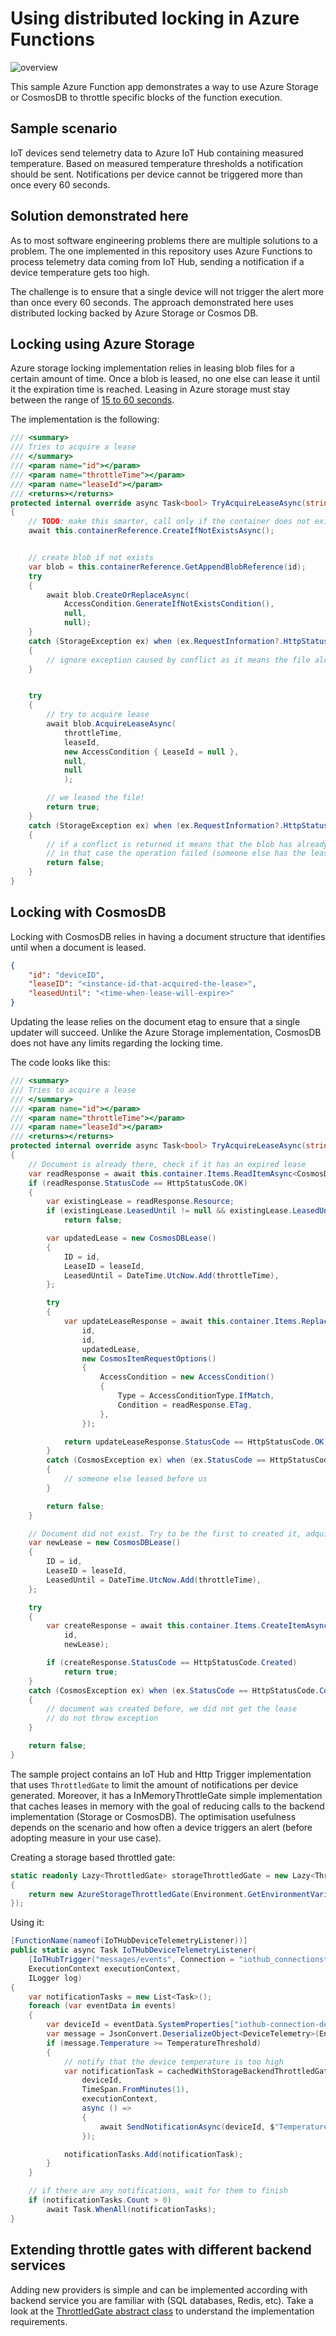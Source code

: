 # Using distributed locking in Azure Functions

![overview](./media/overview.png)

This sample Azure Function app demonstrates a way to use Azure Storage or CosmosDB to throttle specific blocks of the function execution.

## Sample scenario

IoT devices send telemetry data to Azure IoT Hub containing measured temperature. Based on measured temperature thresholds a notification should be sent. Notifications per device cannot be triggered more than once every 60 seconds.

## Solution demonstrated here

As to most software engineering problems there are multiple solutions to a problem. The one implemented in this repository uses Azure Functions to process telemetry data coming from IoT Hub, sending a notification if a device temperature gets too high.

The challenge is to ensure that a single device will not trigger the alert more than once every 60 seconds. The approach demonstrated here uses distributed locking backed by Azure Storage or Cosmos DB.

## Locking using Azure Storage

Azure storage locking implementation relies in leasing blob files for a certain amount of time. Once a blob is leased, no one else can lease it until it the expiration time is reached. Leasing in Azure storage must stay between the range of [15 to 60 seconds](https://docs.microsoft.com/en-us/rest/api/storageservices/lease-blob).

The implementation is the following:

```c#
/// <summary>
/// Tries to acquire a lease
/// </summary>
/// <param name="id"></param>
/// <param name="throttleTime"></param>
/// <param name="leaseId"></param>
/// <returns></returns>
protected internal override async Task<bool> TryAcquireLeaseAsync(string id, TimeSpan throttleTime, string leaseId)
{
    // TODO: make this smarter, call only if the container does not exists
    await this.containerReference.CreateIfNotExistsAsync();


    // create blob if not exists
    var blob = this.containerReference.GetAppendBlobReference(id);
    try
    {
        await blob.CreateOrReplaceAsync(
            AccessCondition.GenerateIfNotExistsCondition(),
            null,
            null);
    }
    catch (StorageException ex) when (ex.RequestInformation?.HttpStatusCode == (int)HttpStatusCode.Conflict || ex.RequestInformation?.HttpStatusCode == (int)HttpStatusCode.PreconditionFailed)
    {
        // ignore exception caused by conflict as it means the file already exists
    }


    try
    {
        // try to acquire lease
        await blob.AcquireLeaseAsync(
            throttleTime,
            leaseId,
            new AccessCondition { LeaseId = null },
            null,
            null
            );

        // we leased the file!
        return true;
    }
    catch (StorageException ex) when (ex.RequestInformation?.HttpStatusCode == (int)HttpStatusCode.Conflict || ex.RequestInformation?.HttpStatusCode == (int)HttpStatusCode.PreconditionFailed)
    {
        // if a conflict is returned it means that the blob has already been leased
        // in that case the operation failed (someone else has the lease)
        return false;
    }
}
```

## Locking with CosmosDB

Locking with CosmosDB relies in having a document structure that identifies until when a document is leased.

```json
{
    "id": "deviceID",
    "leaseID": "<instance-id-that-acquired-the-lease>",
    "leasedUntil": "<time-when-lease-will-expire>"
}
```

Updating the lease relies on the document etag to ensure that a single updater will succeed. Unlike the Azure Storage implementation, CosmosDB does not have any limits regarding the locking time.

The code looks like this:

```c#
/// <summary>
/// Tries to acquire a lease
/// </summary>
/// <param name="id"></param>
/// <param name="throttleTime"></param>
/// <param name="leaseId"></param>
/// <returns></returns>
protected internal override async Task<bool> TryAcquireLeaseAsync(string id, TimeSpan throttleTime, string leaseId)
{
    // Document is already there, check if it has an expired lease
    var readResponse = await this.container.Items.ReadItemAsync<CosmosDBLease>(id, id);
    if (readResponse.StatusCode == HttpStatusCode.OK)
    {
        var existingLease = readResponse.Resource;
        if (existingLease.LeasedUntil != null && existingLease.LeasedUntil.Value >= DateTime.UtcNow)
            return false;

        var updatedLease = new CosmosDBLease()
        {
            ID = id,
            LeaseID = leaseId,
            LeasedUntil = DateTime.UtcNow.Add(throttleTime),
        };

        try
        {
            var updateLeaseResponse = await this.container.Items.ReplaceItemAsync(
                id,
                id,
                updatedLease,
                new CosmosItemRequestOptions()
                {
                    AccessCondition = new AccessCondition()
                    {
                        Type = AccessConditionType.IfMatch,
                        Condition = readResponse.ETag,
                    },
                });

            return updateLeaseResponse.StatusCode == HttpStatusCode.OK;
        }
        catch (CosmosException ex) when (ex.StatusCode == HttpStatusCode.Conflict)
        {
            // someone else leased before us
        }

        return false;
    }

    // Document did not exist. Try to be the first to created it, adquiring the lease
    var newLease = new CosmosDBLease()
    {
        ID = id,
        LeaseID = leaseId,
        LeasedUntil = DateTime.UtcNow.Add(throttleTime),
    };

    try
    {
        var createResponse = await this.container.Items.CreateItemAsync<CosmosDBLease>(
            id,
            newLease);

        if (createResponse.StatusCode == HttpStatusCode.Created)
            return true;
    }
    catch (CosmosException ex) when (ex.StatusCode == HttpStatusCode.Conflict)
    {
        // document was created before, we did not get the lease
        // do not throw exception
    }

    return false;
}
```

The sample project contains an IoT Hub and Http Trigger implementation that uses `ThrottledGate` to limit the amount of notifications per device generated. Moreover, it has a InMemoryThrottleGate simple implementation that caches leases in memory with the goal of reducing calls to the backend implementation (Storage or CosmosDB). The optimisation usefulness depends on the scenario and how often a device triggers an alert (before adopting measure in your use case).

Creating a storage based throttled gate:

```c#
static readonly Lazy<ThrottledGate> storageThrottledGate = new Lazy<ThrottledGate>(() =>
{
    return new AzureStorageThrottledGate(Environment.GetEnvironmentVariable("AzureWebJobsStorage"), "device-alerts");
});
```

Using it:

```c#
[FunctionName(nameof(IoTHubDeviceTelemetryListener))]
public static async Task IoTHubDeviceTelemetryListener(
    [IoTHubTrigger("messages/events", Connection = "iothub_connectionstring")] EventData[] events,
    ExecutionContext executionContext,
    ILogger log)
{
    var notificationTasks = new List<Task>();
    foreach (var eventData in events)
    {
        var deviceId = eventData.SystemProperties["iothub-connection-device-id"].ToString();
        var message = JsonConvert.DeserializeObject<DeviceTelemetry>(Encoding.UTF8.GetString(eventData.Body));
        if (message.Temperature >= TemperatureThreshold)
        {
            // notify that the device temperature is too high
            var notificationTask = cachedWithStorageBackendThrottledGate.Value.RunAsync(
                deviceId,
                TimeSpan.FromMinutes(1),
                executionContext,
                async () =>
                {
                    await SendNotificationAsync(deviceId, $"Temperature too high: {message.Temperature}");
                });

            notificationTasks.Add(notificationTask);
        }
    }

    // if there are any notifications, wait for them to finish
    if (notificationTasks.Count > 0)
        await Task.WhenAll(notificationTasks);
}
```

## Extending throttle gates with different backend services

Adding new providers is simple and can be implemented according with backend service you are familiar with (SQL databases, Redis, etc). Take a look at the [ThrottledGate abstract class](https://github.com/fbeltrao/azfunctions-distributed-locking/blob/master/DeviceAlertFunctionApp/ThrottledGate.cs) to understand the implementation requirements.